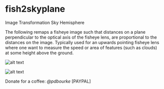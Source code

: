 # fish2skyplane
Image Transformation Sky Hemisphere 

The following remaps a fisheye image such that distances on a plane perpendicular to the optical axis of the fisheye lens, are proportional to the distances on the image. Typically used for an upwards pointing fisheye lens where one want to measure the speed or area of features (such as clouds) at some height above the ground.


![alt text](http://paulbourke.net/dome/fish2skyplane/)









![alt text](https://st2.depositphotos.com/4431055/11871/i/950/depositphotos_118718962-stock-photo-coffee-cup-and-thank-you.jpg)



Donate for a coffee: *@pdbourke* [PAYPAL]
